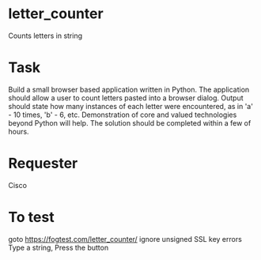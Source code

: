 # letter_counter
Counts letters in string

# Task
Build a small browser based application written in Python. The application should allow a user to count letters pasted into a browser dialog. Output should state how many instances of each letter were encountered, as in 'a' - 10 times, 'b' - 6, etc.  Demonstration of core and valued technologies beyond Python will help.  The solution should be completed within a few of hours.
# Requester
Cisco
# To test
goto https://fogtest.com/letter_counter/
ignore unsigned SSL key errors
Type a string, Press the button